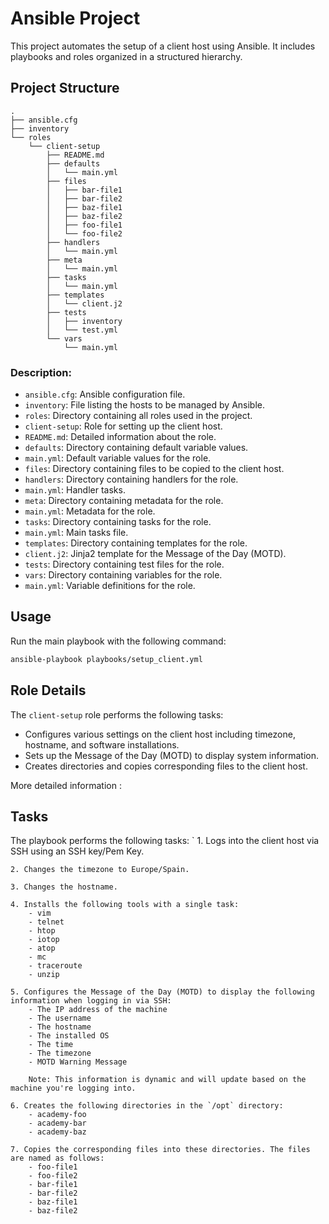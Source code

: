 # Ansible Project

This project automates the setup of a client host using Ansible. It includes playbooks and roles organized in a structured hierarchy.

## Project Structure

```
.
├── ansible.cfg
├── inventory
└── roles
    └── client-setup
        ├── README.md
        ├── defaults
        │   └── main.yml
        ├── files
        │   ├── bar-file1
        │   ├── bar-file2
        │   ├── baz-file1
        │   ├── baz-file2
        │   ├── foo-file1
        │   └── foo-file2
        ├── handlers
        │   └── main.yml
        ├── meta
        │   └── main.yml
        ├── tasks
        │   └── main.yml
        ├── templates
        │   └── client.j2
        ├── tests
        │   ├── inventory
        │   └── test.yml
        └── vars
            └── main.yml
```

### Description:

- `ansible.cfg`: Ansible configuration file.
- `inventory`: File listing the hosts to be managed by Ansible.
- `roles`: Directory containing all roles used in the project.
- `client-setup`: Role for setting up the client host.
- `README.md`: Detailed information about the role.
- `defaults`: Directory containing default variable values.
- `main.yml`: Default variable values for the role.
- `files`: Directory containing files to be copied to the client host.
- `handlers`: Directory containing handlers for the role.
- `main.yml`: Handler tasks.
- `meta`: Directory containing metadata for the role.
- `main.yml`: Metadata for the role.
- `tasks`: Directory containing tasks for the role.
- `main.yml`: Main tasks file.
- `templates`: Directory containing templates for the role.
- `client.j2`: Jinja2 template for the Message of the Day (MOTD).
- `tests`: Directory containing test files for the role.
- `vars`: Directory containing variables for the role.
- `main.yml`: Variable definitions for the role.

## Usage

Run the main playbook with the following command:

```bash
ansible-playbook playbooks/setup_client.yml
```

## Role Details

The `client-setup` role performs the following tasks:

- Configures various settings on the client host including timezone, hostname, and software installations.
- Sets up the Message of the Day (MOTD) to display system information.
- Creates directories and copies corresponding files to the client host.

More detailed information :

## Tasks

The playbook performs the following tasks:
`
    1. Logs into the client host via SSH using an SSH key/Pem Key.

    2. Changes the timezone to Europe/Spain.

    3. Changes the hostname.

    4. Installs the following tools with a single task:
        - vim
        - telnet
        - htop
        - iotop
        - atop
        - mc
        - traceroute
        - unzip

    5. Configures the Message of the Day (MOTD) to display the following information when logging in via SSH:
        - The IP address of the machine
        - The username
        - The hostname
        - The installed OS
        - The time
        - The timezone
        - MOTD Warning Message

        Note: This information is dynamic and will update based on the machine you're logging into.

    6. Creates the following directories in the `/opt` directory:
        - academy-foo
        - academy-bar
        - academy-baz

    7. Copies the corresponding files into these directories. The files are named as follows:
        - foo-file1
        - foo-file2
        - bar-file1
        - bar-file2
        - baz-file1
        - baz-file2